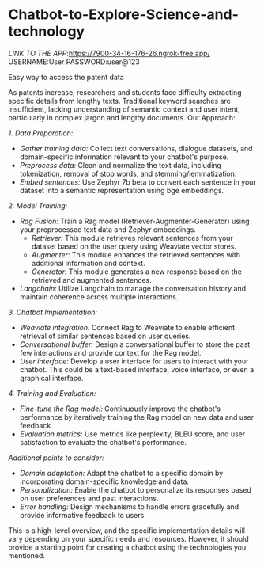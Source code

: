 # Chatbot-to-Explore-Science-and-technology
*LINK TO THE APP*:https://7900-34-16-176-26.ngrok-free.app/
USERNAME:User
PASSWORD:user@123

Easy way to access the patent data 

As patents increase, researchers and students face difficulty extracting specific details from lengthy texts. Traditional keyword searches are insufficient, lacking understanding of semantic context and user intent, particularly in complex jargon and lengthy documents.
Our Approach:


*1. Data Preparation:*

* *Gather training data:* Collect text conversations, dialogue datasets, and domain-specific information relevant to your chatbot's purpose.
* *Preprocess data:* Clean and normalize the text data, including tokenization, removal of stop words, and stemming/lemmatization.
* *Embed sentences:* Use Zephyr 7b beta to convert each sentence in your dataset into a semantic representation using bge embeddings.

*2. Model Training:*

* *Rag Fusion:* Train a Rag model (Retriever-Augmenter-Generator) using your preprocessed text data and Zephyr embeddings.
    * *Retriever:* This module retrieves relevant sentences from your dataset based on the user query using Weaviate vector stores.
    * *Augmenter:* This module enhances the retrieved sentences with additional information and context.
    * *Generator:* This module generates a new response based on the retrieved and augmented sentences.
* *Langchain:* Utilize Langchain to manage the conversation history and maintain coherence across multiple interactions.

*3. Chatbot Implementation:*

* *Weaviate integration:* Connect Rag to Weaviate to enable efficient retrieval of similar sentences based on user queries.
* *Conversational buffer:* Design a conversational buffer to store the past few interactions and provide context for the Rag model.
* *User interface:* Develop a user interface for users to interact with your chatbot. This could be a text-based interface, voice interface, or even a graphical interface.

*4. Training and Evaluation:*

* *Fine-tune the Rag model:* Continuously improve the chatbot's performance by iteratively training the Rag model on new data and user feedback.
* *Evaluation metrics:* Use metrics like perplexity, BLEU score, and user satisfaction to evaluate the chatbot's performance.

*Additional points to consider:*

* *Domain adaptation:* Adapt the chatbot to a specific domain by incorporating domain-specific knowledge and data.
* *Personalization:* Enable the chatbot to personalize its responses based on user preferences and past interactions.
* *Error handling:* Design mechanisms to handle errors gracefully and provide informative feedback to users.

This is a high-level overview, and the specific implementation details will vary depending on your specific needs and resources. However, it should provide a starting point for creating a chatbot using the technologies you mentioned.

